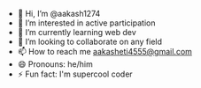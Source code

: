 - 👋 Hi, I’m @aakash1274
- 👀 I’m interested in active participation
- 🌱 I’m currently learning web dev
- 💞️ I’m looking to collaborate on any field
- 📫 How to reach me aakasheti4555@gmail.com
- 😄 Pronouns: he/him
- ⚡ Fun fact: I'm supercool coder

<!---
aakash1274/aakash1274 is a ✨ special ✨ repository because its `README.md` (this file) appears on your GitHub profile.
You can click the Preview link to take a look at your changes.
--->
